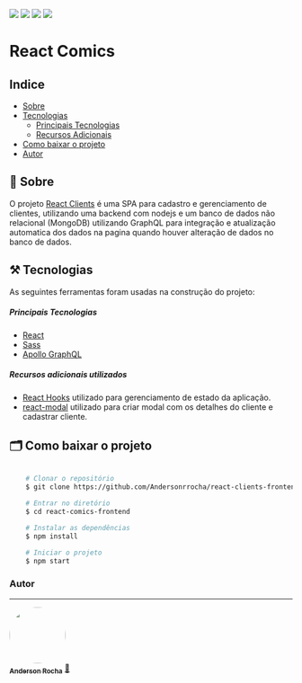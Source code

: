 <img src="https://img.shields.io/npm/v/react?label=React"/> <img src="https://img.shields.io/github/languages/code-size/Andersonrrocha/react-clients-frontend"/> <img src="https://img.shields.io/github/last-commit/Andersonrrocha/react-clients-frontend"/> <img src="https://img.shields.io/github/license/Andersonrrocha/react-clients-frontend"/>
# React Comics

## Indice

- [Sobre](#-sobre)
- [Tecnologias](#-tecnologias)
    - [Principais Tecnologias](#-principais-tecnologias)
    - [Recursos Adicionais](#-recursos-adicionais-utilizados)
- [Como baixar o projeto](#-como-baixar-o-projeto)
- [Autor](#-autor)


## 🔖 Sobre

O projeto [React Clients](https://react-clients-frontend.herokuapp.com) é uma SPA para cadastro e gerenciamento de clientes, utilizando uma backend com nodejs e um banco de dados não relacional (MongoDB) utilizando GraphQL para integração e atualização automatica dos dados na pagina quando houver alteração de dados no banco de dados.

## ⚒️  Tecnologias

As seguintes ferramentas foram usadas na construção do projeto:

##### Principais Tecnologias
- [React](https://pt-br.reactjs.org/)
- [Sass](https://sass-lang.com/)
- [Apollo GraphQL](https://www.apollographql.com/) 

##### Recursos adicionais utilizados
- [React Hooks](https://pt-br.reactjs.org/docs/hooks-intro.html) utilizado para gerenciamento de estado da aplicação.
- [react-modal](https://github.com/reactjs/react-modal) utilizado para criar modal com os detalhes do cliente e cadastrar cliente.
## 🗂 Como baixar o projeto

```bash

    # Clonar o repositório
    $ git clone https://github.com/Andersonrrocha/react-clients-frontend

    # Entrar no diretório
    $ cd react-comics-frontend

    # Instalar as dependências
    $ npm install

    # Iniciar o projeto
    $ npm start
```




### Autor
---

<a href="https://github.com/Andersonrrocha">
 <img style="border-radius: 50%;" src="https://scontent.fpoa1-1.fna.fbcdn.net/v/t1.0-9/120135497_3284127605028580_4563795741532333965_o.jpg?_nc_cat=110&ccb=2&_nc_sid=09cbfe&_nc_ohc=d5zovM4_3eIAX8eV6y1&_nc_ht=scontent.fpoa1-1.fna&oh=0c7e83f7d02c6e2cd72b00c8ade72d09&oe=6044E532" width="100px;" alt=""/>
 <br />
 <sub><b>Anderson Rocha</b></sub></a> <a href="https://github.com/Andersonrrocha" title="Github">🚀</a>